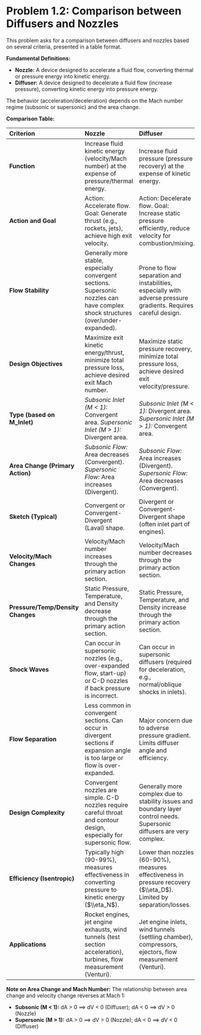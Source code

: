 # Problem 1.2: Comparison between Diffusers and Nozzles

This problem asks for a comparison between diffusers and nozzles based on several criteria, presented in a table format.

**Fundamental Definitions:**
*   **Nozzle:** A device designed to accelerate a fluid flow, converting thermal or pressure energy into kinetic energy.
*   **Diffuser:** A device designed to decelerate a fluid flow (increase pressure), converting kinetic energy into pressure energy.

The behavior (acceleration/deceleration) depends on the Mach number regime (subsonic or supersonic) and the area change.

**Comparison Table:**

| Criterion                       | Nozzle                                                                                                | Diffuser                                                                                                    |
| :------------------------------ | :---------------------------------------------------------------------------------------------------- | :---------------------------------------------------------------------------------------------------------- |
| **Function**                    | Increase fluid kinetic energy (velocity/Mach number) at the expense of pressure/thermal energy.       | Increase fluid pressure (pressure recovery) at the expense of kinetic energy.                               |
| **Action and Goal**             | Action: Accelerate flow. Goal: Generate thrust (e.g., rockets, jets), achieve high exit velocity.       | Action: Decelerate flow. Goal: Increase static pressure efficiently, reduce velocity for combustion/mixing. |
| **Flow Stability**              | Generally more stable, especially convergent sections. Supersonic nozzles can have complex shock structures (over/under-expanded). | Prone to flow separation and instabilities, especially with adverse pressure gradients. Requires careful design. |
| **Design Objectives**           | Maximize exit kinetic energy/thrust, minimize total pressure loss, achieve desired exit Mach number.    | Maximize static pressure recovery, minimize total pressure loss, achieve desired exit velocity/pressure.      |
| **Type (based on M_Inlet)**     | *Subsonic Inlet (M < 1):* Convergent area. *Supersonic Inlet (M > 1):* Divergent area.                 | *Subsonic Inlet (M < 1):* Divergent area. *Supersonic Inlet (M > 1):* Convergent area.                     |
| **Area Change (Primary Action)** | *Subsonic Flow:* Area decreases (Convergent). *Supersonic Flow:* Area increases (Divergent).           | *Subsonic Flow:* Area increases (Divergent). *Supersonic Flow:* Area decreases (Convergent).               |
| **Sketch (Typical)**            | Convergent or Convergent-Divergent (Laval) shape.                                                     | Divergent or Convergent-Divergent shape (often inlet part of engines).                                      |
| **Velocity/Mach Changes**       | Velocity/Mach number increases through the primary action section.                                    | Velocity/Mach number decreases through the primary action section.                                        |
| **Pressure/Temp/Density Changes** | Static Pressure, Temperature, and Density decrease through the primary action section.                  | Static Pressure, Temperature, and Density increase through the primary action section.                      |
| **Shock Waves**                 | Can occur in supersonic nozzles (e.g., over-expanded flow, start-up) or C-D nozzles if back pressure is incorrect. | Can occur in supersonic diffusers (required for deceleration, e.g., normal/oblique shocks in inlets).         |
| **Flow Separation**             | Less common in convergent sections. Can occur in divergent sections if expansion angle is too large or flow is over-expanded. | Major concern due to adverse pressure gradient. Limits diffuser angle and efficiency.                         |
| **Design Complexity**           | Convergent nozzles are simple. C-D nozzles require careful throat and contour design, especially for supersonic flow. | Generally more complex due to stability issues and boundary layer control needs. Supersonic diffusers are very complex. |
| **Efficiency (Isentropic)**     | Typically high (90-99%), measures effectiveness in converting pressure to kinetic energy ($\\eta_N$).     | Lower than nozzles (60-90%), measures effectiveness in pressure recovery ($\\eta_D$). Limited by separation/losses. |
| **Applications**                | Rocket engines, jet engine exhausts, wind tunnels (test section acceleration), turbines, flow measurement (Venturi). | Jet engine inlets, wind tunnels (settling chamber), compressors, ejectors, flow measurement (Venturi).      |

**Note on Area Change and Mach Number:**
The relationship between area change and velocity change reverses at Mach 1:
*   **Subsonic (M < 1):** dA > 0 $\implies$ dV < 0 (Diffuser); dA < 0 $\implies$ dV > 0 (Nozzle)
*   **Supersonic (M > 1):** dA > 0 $\implies$ dV > 0 (Nozzle); dA < 0 $\implies$ dV < 0 (Diffuser)
